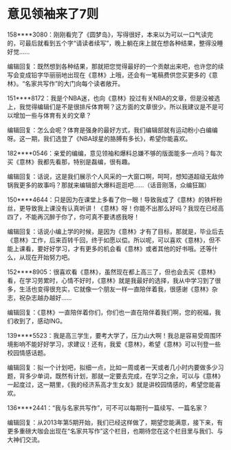 # 意见领袖来了7则

158****3080：刚刚看完了《圆梦岛》，写得很好，本来以为可以一口气读完的，可最后就看到五个字“请读者续写”，晚上躺在床上就在想各种结果，整得没睡好觉……

编辑回复：既然想到各种结果，那就把您觉得最好的一个贡献出来吧，也许您的续写会变成铅字华丽丽地出现在《意林》上哦，还会有一笔稿费供您买更多的《意林》。“名家共写作”的大门向每个读者敞开。

151****8172：我是个NBA迷，也向《意林》投过有关NBA的文章，但是没被选上，我觉得编辑们是不是很排斥体育啊？这方面的文章很少。所以我建议是不是可以增加一些与体育有关的文章？

编辑回复：怎么会呢？体育是强身的最好方式，我们编辑部就有运动粉小白编编呀。这一期，我们选登了《NBA球星的胳膊有多长》，希望你能喜欢。

182****0546：亲爱的编编，意见领袖和爆料总嫌不够的版面能多一点吗？每次买《意林》我都先看那，特别是磊编，很有趣。

编辑回复：话说，这是我们展示个人风采的一大窗口啊，呵呵，想知道超级无敌帅锅我更多的故事吗？那就来编辑部大爆料逛逛吧……（话音刚落，众编狂踹）

150****4644：只是因为在课堂上多看了你一眼！导致我成了《意林》的铁杆粉丝，更导致我上课没有认真听讲！《意林》呀！你能不出那么好吗？我现在已经高四了，不能再沉醉于你了，你可真不要诱惑我呀！

编辑回复：话说小编上学的时候，是因为《意林》才有了目标，那就是，毕业后去《意林》工作，后来百转千回，终于如愿以偿。所以呢，可以喜欢《意林》，但不能上课看，要好好学习，才有更多的机会看《意林》或者其他的好书哦。还等什么，从现在开始努力吧。

152****8905：很喜欢看《意林》，虽然现在都上高三了，但也会去买《意林》看，在学习劳累时，心情不好时，《意林》就是我最好的选择，我从中学习到了很多，生活也变得很充实，它就像一个朋友一样一直陪伴着我，很感谢《意林》杂志，祝杂志越办越好……

编辑回复：《意林》一直陪伴着你们，你们也一直在陪伴着我们啊，您的祝福，我们收到了，感动ING。

139****5523：我是高三学生，要考大学了，压力山大啊！我总是容易受周围环境影响不能好好学习，求建议！还有，我爱《意林》，希望《意林》可以刊登一些校园情感话题。

编辑回复：拟一个计划吧，拟细一点，比如一周或者一天或者几小时内要做多少习题，背多少单词，既然有计划，那就一定要去完成，在学习之余，可以与《意林》一起度过，这一期里，《我的经济系高才生女友》就是讲校园情感的，希望您能喜欢。

136****2441：“我与名家共写作”，可不可以每期刊一篇续写、一篇名家？

编辑回复：从2013年第5期开始，我们已经这样做了，期望您能满意，接下来，有更多重磅大咖会出现在“名家共写作”这个栏目，也期待您在这个栏目里与我们、与大神们交流。